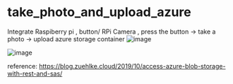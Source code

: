 # take_photo_and_upload_azure

Integrate Raspiberry pi , button/ RPi Camera , press the button -> take a photo -> upload azure storage container 
![image](https://user-images.githubusercontent.com/85778625/133959178-f0557c16-7950-4ea9-a291-5464ae5e309c.png)

![image](https://user-images.githubusercontent.com/85778625/133960026-c3ba6191-5ad7-4755-89f1-fb85a0235ba0.png)

reference:
https://blog.zuehlke.cloud/2019/10/access-azure-blob-storage-with-rest-and-sas/
